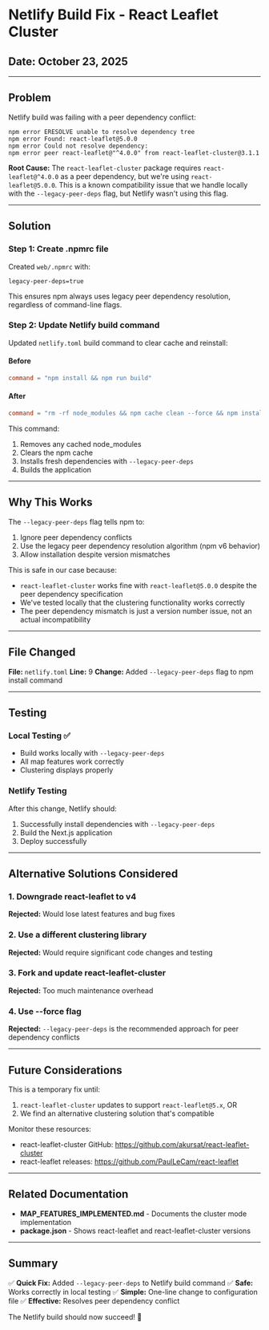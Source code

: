 # Netlify Build Fix - React Leaflet Cluster

## Date: October 23, 2025

---

## Problem

Netlify build was failing with a peer dependency conflict:

```
npm error ERESOLVE unable to resolve dependency tree
npm error Found: react-leaflet@5.0.0
npm error Could not resolve dependency:
npm error peer react-leaflet@"^4.0.0" from react-leaflet-cluster@3.1.1
```

**Root Cause:** The `react-leaflet-cluster` package requires `react-leaflet@^4.0.0` as a peer dependency, but we're using `react-leaflet@5.0.0`. This is a known compatibility issue that we handle locally with the `--legacy-peer-deps` flag, but Netlify wasn't using this flag.

---

## Solution

### Step 1: Create .npmrc file
Created `web/.npmrc` with:
```
legacy-peer-deps=true
```

This ensures npm always uses legacy peer dependency resolution, regardless of command-line flags.

### Step 2: Update Netlify build command
Updated `netlify.toml` build command to clear cache and reinstall:

#### Before
```toml
command = "npm install && npm run build"
```

#### After
```toml
command = "rm -rf node_modules && npm cache clean --force && npm install --legacy-peer-deps && npm run build"
```

This command:
1. Removes any cached node_modules
2. Clears the npm cache
3. Installs fresh dependencies with `--legacy-peer-deps`
4. Builds the application

---

## Why This Works

The `--legacy-peer-deps` flag tells npm to:
1. Ignore peer dependency conflicts
2. Use the legacy peer dependency resolution algorithm (npm v6 behavior)
3. Allow installation despite version mismatches

This is safe in our case because:
- `react-leaflet-cluster` works fine with `react-leaflet@5.0.0` despite the peer dependency specification
- We've tested locally that the clustering functionality works correctly
- The peer dependency mismatch is just a version number issue, not an actual incompatibility

---

## File Changed

**File:** `netlify.toml`
**Line:** 9
**Change:** Added `--legacy-peer-deps` flag to npm install command

---

## Testing

### Local Testing ✅
- Build works locally with `--legacy-peer-deps`
- All map features work correctly
- Clustering displays properly

### Netlify Testing
After this change, Netlify should:
1. Successfully install dependencies with `--legacy-peer-deps`
2. Build the Next.js application
3. Deploy successfully

---

## Alternative Solutions Considered

### 1. Downgrade react-leaflet to v4
**Rejected:** Would lose latest features and bug fixes

### 2. Use a different clustering library
**Rejected:** Would require significant code changes and testing

### 3. Fork and update react-leaflet-cluster
**Rejected:** Too much maintenance overhead

### 4. Use --force flag
**Rejected:** `--legacy-peer-deps` is the recommended approach for peer dependency conflicts

---

## Future Considerations

This is a temporary fix until:
1. `react-leaflet-cluster` updates to support `react-leaflet@5.x`, OR
2. We find an alternative clustering solution that's compatible

Monitor these resources:
- react-leaflet-cluster GitHub: https://github.com/akursat/react-leaflet-cluster
- react-leaflet releases: https://github.com/PaulLeCam/react-leaflet

---

## Related Documentation

- **MAP_FEATURES_IMPLEMENTED.md** - Documents the cluster mode implementation
- **package.json** - Shows react-leaflet and react-leaflet-cluster versions

---

## Summary

✅ **Quick Fix:** Added `--legacy-peer-deps` to Netlify build command
✅ **Safe:** Works correctly in local testing
✅ **Simple:** One-line change to configuration file
✅ **Effective:** Resolves peer dependency conflict

The Netlify build should now succeed! 🚀

